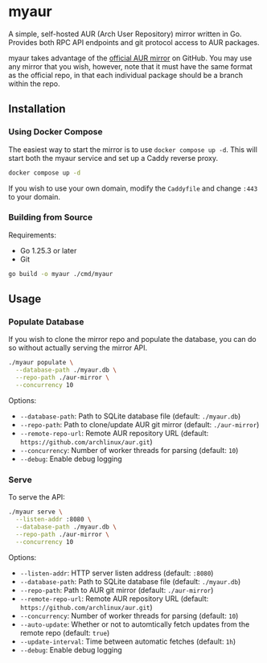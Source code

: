 # myaur

A simple, self-hosted AUR (Arch User Repository) mirror written in Go. Provides both RPC API endpoints and git protocol access to AUR packages.

myaur takes advantage of the [official AUR mirror](https://github.com/archlinux/aur.git) on GitHub. You may use any mirror that you wish, however, note that it must have the same format as the official repo, in that each individual package should be a branch within the repo.

## Installation

### Using Docker Compose

The easiest way to start the mirror is to use `docker compose up -d`. This will start both the myaur service and set up a Caddy reverse proxy.

```bash
docker compose up -d
```

If you wish to use your own domain, modify the `Caddyfile` and change `:443` to your domain.

### Building from Source

Requirements:
- Go 1.25.3 or later
- Git

```bash
go build -o myaur ./cmd/myaur
```

## Usage

### Populate Database

If you wish to clone the mirror repo and populate the database, you can do so without actually serving the mirror API.

```bash
./myaur populate \
  --database-path ./myaur.db \
  --repo-path ./aur-mirror \
  --concurrency 10
```

Options:
- `--database-path`: Path to SQLite database file (default: `./myaur.db`)
- `--repo-path`: Path to clone/update AUR git mirror (default: `./aur-mirror`)
- `--remote-repo-url`: Remote AUR repository URL (default: `https://github.com/archlinux/aur.git`)
- `--concurrency`: Number of worker threads for parsing (default: `10`)
- `--debug`: Enable debug logging

### Serve

To serve the API:

```bash
./myaur serve \
  --listen-addr :8080 \
  --database-path ./myaur.db \
  --repo-path ./aur-mirror \
  --concurrency 10
```

Options:
- `--listen-addr`: HTTP server listen address (default: `:8080`)
- `--database-path`: Path to SQLite database file (default: `./myaur.db`)
- `--repo-path`: Path to AUR git mirror (default: `./aur-mirror`)
- `--remote-repo-url`: Remote AUR repository URL (default: `https://github.com/archlinux/aur.git`)
- `--concurrency`: Number of worker threads for parsing (default: `10`)
- `--auto-update`: Whether or not to automtically fetch updates from the remote repo (default: `true`)
- `--update-interval`: Time between automatic fetches (default: `1h`)
- `--debug`: Enable debug logging
